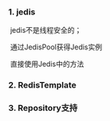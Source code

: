 ### 1. jedis

​	jedis不是线程安全的；

​	通过JedisPool获得Jedis实例

​	直接使用Jedis中的方法

### 2. RedisTemplate

### 3. Repository支持

